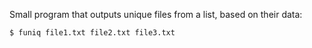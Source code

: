 Small program that outputs unique files from a list, based on their data:

```sh
$ funiq file1.txt file2.txt file3.txt
```
